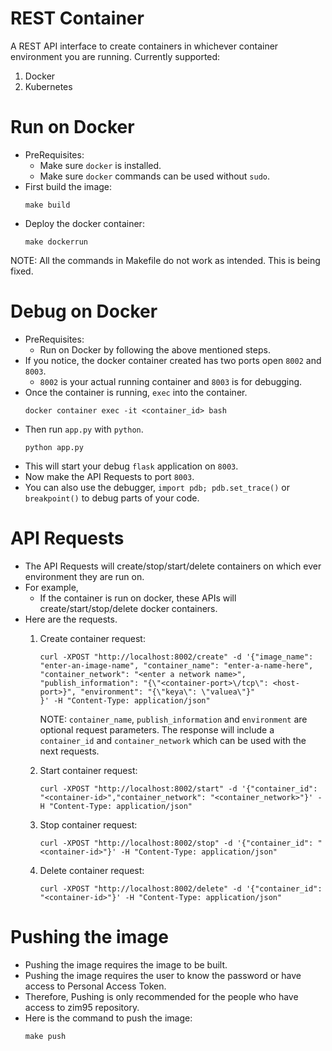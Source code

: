 # REST Container
A REST API interface to create containers in whichever container environment you are running.
Currently supported:
1. Docker
2. Kubernetes

# Run on Docker
- PreRequisites:
    - Make sure `docker` is installed.
    - Make sure `docker` commands can be used without `sudo`.
- First build the image:
    ```
    make build
    ```
- Deploy the docker container:
    ```
    make dockerrun    
    ```
NOTE: All the commands in Makefile do not work as intended. This is being fixed.

# Debug on Docker
- PreRequisites:
    - Run on Docker by following the above mentioned steps.
- If you notice, the docker container created has two ports open `8002` and `8003`.
    - `8002` is your actual running container and `8003` is for debugging.
- Once the container is running, `exec` into the container.
    ```
    docker container exec -it <container_id> bash
    ```
- Then run `app.py` with `python`.
    ```
    python app.py
    ```
- This will start your debug `flask` application on `8003`.
- Now make the API Requests to port `8003`.
- You can also use the debugger, `import pdb; pdb.set_trace()` or `breakpoint()` to
    debug parts of your code.

# API Requests
- The API Requests will create/stop/start/delete containers on which ever environment they are run on.
- For example,
    - If the container is run on docker, these APIs will create/start/stop/delete docker containers.
- Here are the requests.
    1. Create container request:
        ```
        curl -XPOST "http://localhost:8002/create" -d '{"image_name": "enter-an-image-name", "container_name": "enter-a-name-here", "container_network": "<enter a network name>", "publish_information": "{\"<container-port>\/tcp\": <host-port>}", "environment": "{\"keya\": \"valuea\"}"
        }' -H "Content-Type: application/json"
        ```
        NOTE: `container_name`, `publish_information` and `environment` are optional request parameters.
        The response will include a `container_id` and `container_network` which can be used with the next requests.

    2. Start container request:
        ```
        curl -XPOST "http://localhost:8002/start" -d '{"container_id": "<container-id>","container_network": "<container_network>"}' -H "Content-Type: application/json"
        ```

    3. Stop container request:
        ```
        curl -XPOST "http://localhost:8002/stop" -d '{"container_id": "<container-id>"}' -H "Content-Type: application/json"
        ```

    4. Delete container request:
        ```
        curl -XPOST "http://localhost:8002/delete" -d '{"container_id": "<container-id>"}' -H "Content-Type: application/json"
        ```

# Pushing the image
- Pushing the image requires the image to be built.
- Pushing the image requires the user to know the password or have access to Personal Access Token.
- Therefore, Pushing is only recommended for the people who have access to zim95 repository.
- Here is the command to push the image:
    ```
    make push
    ```


